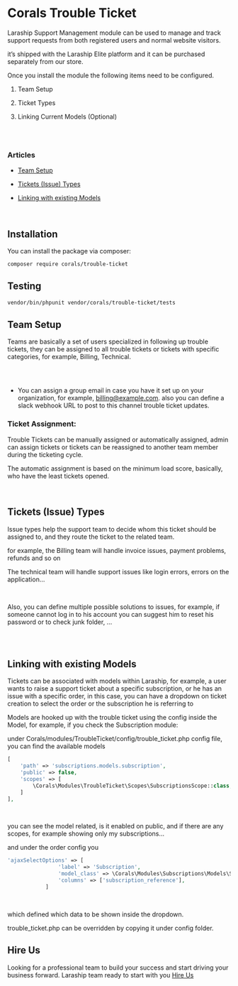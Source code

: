 # Corals Trouble Ticket

Laraship Support Management module can be used to manage and track support requests from both registered users and normal website visitors.

it’s shipped with the Laraship Elite platform and it can be purchased separately from our store.

Once you install the module the following items need to be configured.

1. Team Setup

2. Ticket Types

3. Linking Current Models (Optional)

<p>&nbsp;</p>
<p><img src="https://www.laraship.com/wp-content/uploads/2020/08/laravel-trouble-ticket-module-1024x553.png" alt=""></p>

### Articles
- [Team Setup](#team-setup)

- [Tickets (Issue) Types](#tickets-issue-types)

- [Linking with existing Models](#linking-with-existing-models)

<p>&nbsp;</p>

## Installation

You can install the package via composer:

```bash
composer require corals/trouble-ticket
```

## Testing

```bash
vendor/bin/phpunit vendor/corals/trouble-ticket/tests 
```


## Team Setup
Teams are basically a set of users specialized in following up trouble tickets, they can be assigned to all trouble tickets or tickets with specific categories, for example, Billing, Technical.

<p><img src="https://www.laraship.com/wp-content/uploads/2020/08/laravel-support-team-management-1-1024x308.png" alt=""></p>
<p>&nbsp;</p>

- You can assign a group email in case you have it set up on your organization, for example, billing@example.com. also you can define a slack webhook URL to post to this channel trouble ticket updates.

### Ticket Assignment:
Trouble Tickets can be manually assigned or automatically assigned, admin can assign tickets or tickets can be reassigned to another team member during the ticketing cycle.

The automatic assignment is based on the minimum load score, basically, who have the least tickets opened.
<p>&nbsp;</p>

## Tickets (Issue) Types
Issue types help the support team to decide whom this ticket should be assigned to, and they route the ticket to the related team.

for example, the Billing team will handle invoice issues, payment problems, refunds and so on

The technical team will handle support issues like login errors, errors on the application…

 <p>&nbsp;</p>

Also, you can define multiple possible solutions to issues, for example, if someone cannot log in to his account you can suggest him to reset his password or to check junk folder, …

<p><img src="https://www.laraship.com/wp-content/uploads/2020/08/laravel-support-issue-type-management-1024x312.png" alt=""></p>
<p>&nbsp;</p>

## Linking with existing Models
Tickets can be associated with models within Laraship, for example, a user wants to raise a support ticket about a specific subscription, or he has an issue with a specific order, in this case, you can have a dropdown on ticket creation to select the order or the subscription he is referring to

Models are hooked up with the trouble ticket using the config inside the Model, for example, if you check the Subscription module:

under Corals/modules/TroubleTicket/config/trouble_ticket.php config file, you can find the available models

```php
[
    'path' => 'subscriptions.models.subscription',
    'public' => false,
    'scopes' => [
        \Corals\Modules\TroubleTicket\Scopes\SubscriptionsScope::class,
    ]
],
```
<p>&nbsp;</p>

you can see the model related, is it enabled on public, and if there are any scopes, for example showing only my subscriptions…

and under the order config you

```php
'ajaxSelectOptions' => [
                'label' => 'Subscription',
                'model_class' => \Corals\Modules\Subscriptions\Models\Subscription::class,
                'columns' => ['subscription_reference'],
            ]
```

<p>&nbsp;</p>
which defined which data to be shown inside the dropdown.

trouble_ticket.php can be overridden by copying it under config folder.

## Hire Us
Looking for a professional team to build your success and start driving your business forward.
Laraship team ready to start with you [Hire Us](https://www.laraship.com/contact)

